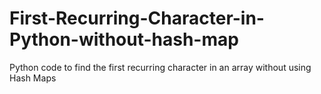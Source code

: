 # First-Recurring-Character-in-Python-without-hash-map
Python code to find the first recurring character in an array without using Hash Maps
